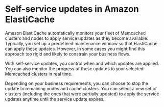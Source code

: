 # Self\-service updates in Amazon ElastiCache<a name="Self-Service-Updates"></a>

Amazon ElastiCache automatically monitors your fleet of Memcached clusters and nodes to apply service updates as they become available\. Typically, you set up a predefined maintenance window so that ElastiCache can apply these updates\. However, in some cases you might find this approach too rigid and likely to constrain your business flows\. 

With self\-service updates, you control when and which updates are applied\. You can also monitor the progress of these updates to your selected Memcached clusters in real time\.

Depending on your business requirements, you can choose to stop the update to remaining nodes and cache clusters\. You can select a new set of clusters \(including the ones that were partially updated\) to apply the service updates anytime until the service update expires\. 